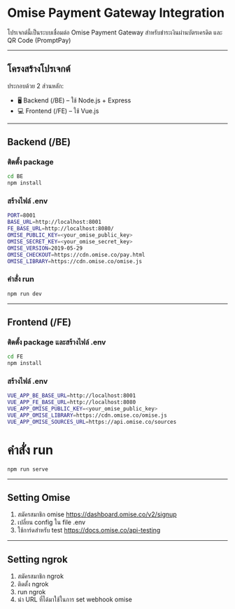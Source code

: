 # Omise Payment Gateway Integration

โปรเจกต์นี้เป็นระบบเชื่อมต่อ Omise Payment Gateway สำหรับชำระเงินผ่านบัตรเครดิต และ QR Code (PromptPay)

---

## โครงสร้างโปรเจกต์

ประกอบด้วย 2 ส่วนหลัก:

- 🖥 Backend (/BE) – ใช้ Node.js + Express  
- 💻 Frontend (/FE) – ใช้ Vue.js

---

## Backend (/BE)

### ติดตั้ง package 

```bash
cd BE
npm install
````

### สร้างไฟล์ .env
```bash
PORT=8001
BASE_URL=http://localhost:8001
FE_BASE_URL=http://localhost:8080/
OMISE_PUBLIC_KEY=<your_omise_public_key>
OMISE_SECRET_KEY=<your_omise_secret_key>
OMISE_VERSION=2019-05-29
OMISE_CHECKOUT=https://cdn.omise.co/pay.html
OMISE_LIBRARY=https://cdn.omise.co/omise.js
````

### คำสั่ง run
```bash
npm run dev
````

---

## Frontend (/FE)

### ติดตั้ง package และสร้างไฟล์ .env

```bash
cd FE
npm install
````

### สร้างไฟล์ .env
```bash
VUE_APP_BE_BASE_URL=http://localhost:8001
VUE_APP_FE_BASE_URL=http://localhost:8080
VUE_APP_OMISE_PUBLIC_KEY=<your_omise_public_key>
VUE_APP_OMISE_LIBRARY=https://cdn.omise.co/omise.js
VUE_APP_OMISE_SOURCES_URL=https://api.omise.co/sources
````

# คำสั่ง run
```bash
npm run serve
````

---

## Setting Omise
1. สมัครสมาชิก omise
    https://dashboard.omise.co/v2/signup
2. เปลี่ยน config ใน file .env
3. ใช้การ์ดสำหรับ test
    https://docs.omise.co/api-testing

---

## Setting ngrok
1. สมัครสมาชิก ngrok
2. ติดตั้ง ngrok
3. run ngrok
4. นำ URL ที่ได้มาใช้ในการ set webhook omise
